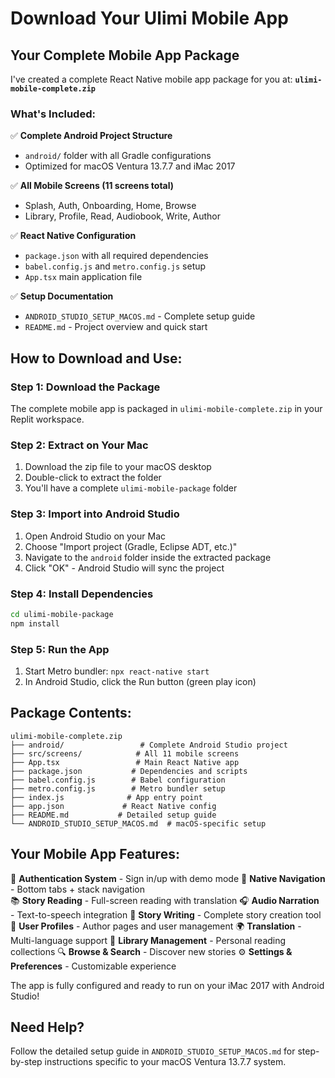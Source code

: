 # Download Your Ulimi Mobile App

## Your Complete Mobile App Package

I've created a complete React Native mobile app package for you at: **`ulimi-mobile-complete.zip`**

### What's Included:

✅ **Complete Android Project Structure**
- `android/` folder with all Gradle configurations
- Optimized for macOS Ventura 13.7.7 and iMac 2017

✅ **All Mobile Screens (11 screens total)**
- Splash, Auth, Onboarding, Home, Browse
- Library, Profile, Read, Audiobook, Write, Author

✅ **React Native Configuration**
- `package.json` with all required dependencies
- `babel.config.js` and `metro.config.js` setup
- `App.tsx` main application file

✅ **Setup Documentation**
- `ANDROID_STUDIO_SETUP_MACOS.md` - Complete setup guide
- `README.md` - Project overview and quick start

## How to Download and Use:

### Step 1: Download the Package
The complete mobile app is packaged in `ulimi-mobile-complete.zip` in your Replit workspace.

### Step 2: Extract on Your Mac
1. Download the zip file to your macOS desktop
2. Double-click to extract the folder
3. You'll have a complete `ulimi-mobile-package` folder

### Step 3: Import into Android Studio
1. Open Android Studio on your Mac
2. Choose "Import project (Gradle, Eclipse ADT, etc.)"
3. Navigate to the `android` folder inside the extracted package
4. Click "OK" - Android Studio will sync the project

### Step 4: Install Dependencies
```bash
cd ulimi-mobile-package
npm install
```

### Step 5: Run the App
1. Start Metro bundler: `npx react-native start`
2. In Android Studio, click the Run button (green play icon)

## Package Contents:

```
ulimi-mobile-complete.zip
├── android/                 # Complete Android Studio project
├── src/screens/            # All 11 mobile screens
├── App.tsx                 # Main React Native app
├── package.json           # Dependencies and scripts
├── babel.config.js        # Babel configuration
├── metro.config.js        # Metro bundler setup
├── index.js              # App entry point
├── app.json             # React Native config
├── README.md           # Detailed setup guide
└── ANDROID_STUDIO_SETUP_MACOS.md  # macOS-specific setup

```

## Your Mobile App Features:

🎯 **Authentication System** - Sign in/up with demo mode
📱 **Native Navigation** - Bottom tabs + stack navigation  
📚 **Story Reading** - Full-screen reading with translation
🎧 **Audio Narration** - Text-to-speech integration
📝 **Story Writing** - Complete story creation tool
👤 **User Profiles** - Author pages and user management
🌍 **Translation** - Multi-language support
📖 **Library Management** - Personal reading collections
🔍 **Browse & Search** - Discover new stories
⚙️ **Settings & Preferences** - Customizable experience

The app is fully configured and ready to run on your iMac 2017 with Android Studio!

## Need Help?

Follow the detailed setup guide in `ANDROID_STUDIO_SETUP_MACOS.md` for step-by-step instructions specific to your macOS Ventura 13.7.7 system.